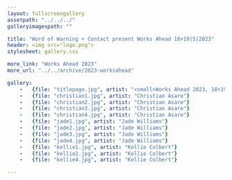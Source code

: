 ```yaml
---
layout: fullscreengallery
assetpath: "../../../"
galleryimagespath: ""

title: "Word of Warning + Contact present Works Ahead 18+19|5|2023"
header: <img src="logo.png">
stylesheet: gallery.css

more_link: "Works Ahead 2023"
more_url: "../../archive/2023-worksahead"

gallery:
    -   {file: "titlepage.jpg", artist: "<small>Works Ahead 2023, 18+19 May at Contact.</small>", show: "<small>All images copyright &copy2023 Word of Warning</small>"}
    -   {file: "christian1.jpg", artist: "Christian Asare"}
    -   {file: "christian2.jpg", artist: "Christian Asare"}
    -   {file: "christian3.jpg", artist: "Christian Asare"}
    -   {file: "christian4.jpg", artist: "Christian Asare"}
    -   {file: "jade1.jpg", artist: "Jade Williams"}
    -   {file: "jade2.jpg", artist: "Jade Williams"}
    -   {file: "jade3.jpg", artist: "Jade Williams"}
    -   {file: "jade4.jpg", artist: "Jade Williams"}
    -   {file: "kellie1.jpg", artist: "Kellie Colbert"}
    -   {file: "kellie2.jpg", artist: "Kellie Colbert"}
    -   {file: "kellie4.jpg", artist: "Kellie Colbert"}

---
```

